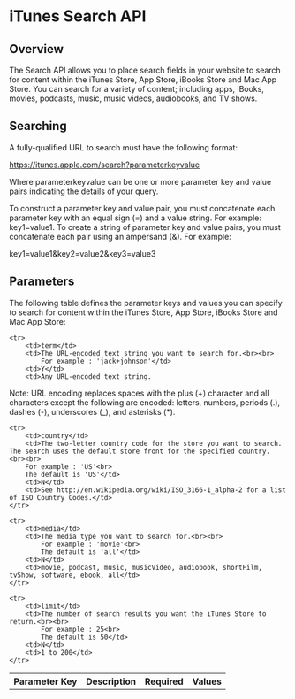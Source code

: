 iTunes Search API
=============

Overview
-------------

The Search API allows you to place search fields in your website to search for content within the iTunes Store, App Store, iBooks Store and Mac App Store. You can search for a variety of content; including apps, iBooks, movies, podcasts, music, music videos, audiobooks, and TV shows.



Searching
-------------

A fully-qualified URL to search must have the following format:

https://itunes.apple.com/search?parameterkeyvalue

Where parameterkeyvalue can be one or more parameter key and value pairs indicating the details of your query.

To construct a parameter key and value pair, you must concatenate each parameter key with an equal sign (=) and a value string. For example: key1=value1. To create a string of parameter key and value pairs, you must concatenate each pair using an ampersand (&). For example:

key1=value1&key2=value2&key3=value3



Parameters
-------------

The following table defines the parameter keys and values you can specify to search for content within the iTunes Store, App Store, iBooks Store and Mac App Store:


<table>
    <tr>
      <th>Parameter Key</th>
      <th>Description</th> 
      <th>Required</th>
      <th>Values</th>
    </tr>
  
    <tr>
        <td>term</td>
        <td>The URL-encoded text string you want to search for.<br><br>
            For example : 'jack+johnson'</td>
        <td>Y</td>
        <td>Any URL-encoded text string.

Note: URL encoding replaces spaces with the plus (+) character and all characters except the following are encoded: letters, numbers, periods (.), dashes (-), underscores (_), and asterisks (*).</td>
    </tr>
    
    <tr>
        <td>country</td>
        <td>The two-letter country code for the store you want to search. The search uses the default store front for the specified country. <br><br>
        For example : 'US'<br>
        The default is 'US'</td>
        <td>N</td>
        <td>See http://en.wikipedia.org/wiki/ISO_3166-1_alpha-2 for a list of ISO Country Codes.</td>
    </tr>
    
    <tr>
        <td>media</td>
        <td>The media type you want to search for.<br><br> 
            For example : 'movie'<br>
            The default is 'all'</td>
        <td>N</td>
        <td>movie, podcast, music, musicVideo, audiobook, shortFilm, tvShow, software, ebook, all</td>
    </tr>
    
    <tr>
        <td>limit</td>
        <td>The number of search results you want the iTunes Store to return.<br><br> 
            For example : 25<br>
            The default is 50</td>
        <td>N</td>
        <td>1 to 200</td>
    </tr>
</table>
 
